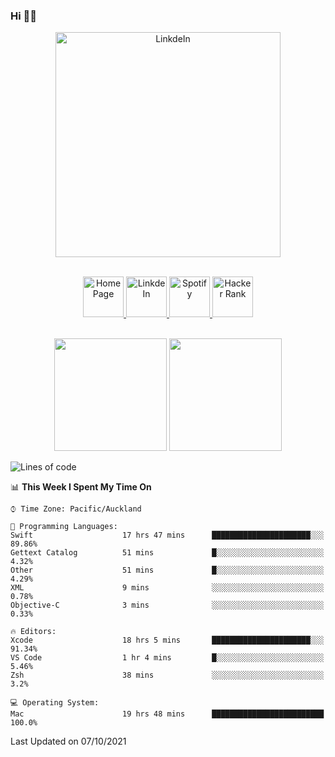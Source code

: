 ### Hi 👋🏻
<p align="center">
 <img alt="LinkdeIn" width="360px" src="https://media.giphy.com/media/fbyGEE9mlqDyE/giphy.gif?cid=ecf05e479e3sjlimgnu6742uu0i3fsxrozdeiq7ngv5qowed&rid=giphy.gif&ct=g" />
</p>

<p align="center">
<br/>
<a href="https://liguo.jiao.co.nz">
  <img alt="Home Page" width="65px" src="https://image.flaticon.com/icons/svg/725/725322.svg" />
</a>
<a href="https://www.linkedin.com/in/liguojiaouc">
  <img alt="LinkdeIn" width="65px" src="https://image.flaticon.com/icons/svg/725/725337.svg" />
</a>
<a href="https://open.spotify.com/user/1233857145?si=96fbba946f584236">
  <img alt="Spotify" width="65px" src="https://image.flaticon.com/icons/svg/725/725281.svg" />
</a>
<a href="https://www.hackerrank.com/iceman201">
  <img alt="Hacker Rank" width="65px" src="https://upload.wikimedia.org/wikipedia/commons/4/40/HackerRank_Icon-1000px.png" />
</a>
</p>

<p align="center">
<br/>
<img height="180px" src="https://github-readme-stats.vercel.app/api/top-langs/?username=iceman201&show_icons=true&layout=compact&theme=onedark&hide_border=true"/>
<img height="180px" src="https://github-readme-stats.vercel.app/api?username=iceman201&show_icons=true&count_private=true&theme=onedark&include_all_commits=true&hide_border=true"/>
</p>

<!--START_SECTION:waka-->
![Lines of code](https://img.shields.io/badge/From%20Hello%20World%20I%27ve%20Written-1.5%20million%20lines%20of%20code-blue)

📊 **This Week I Spent My Time On** 

```text
⌚︎ Time Zone: Pacific/Auckland

💬 Programming Languages: 
Swift                    17 hrs 47 mins      ██████████████████████░░░   89.86% 
Gettext Catalog          51 mins             █░░░░░░░░░░░░░░░░░░░░░░░░   4.32% 
Other                    51 mins             █░░░░░░░░░░░░░░░░░░░░░░░░   4.29% 
XML                      9 mins              ░░░░░░░░░░░░░░░░░░░░░░░░░   0.78% 
Objective-C              3 mins              ░░░░░░░░░░░░░░░░░░░░░░░░░   0.33%

🔥 Editors: 
Xcode                    18 hrs 5 mins       ██████████████████████░░░   91.34% 
VS Code                  1 hr 4 mins         █░░░░░░░░░░░░░░░░░░░░░░░░   5.46% 
Zsh                      38 mins             ░░░░░░░░░░░░░░░░░░░░░░░░░   3.2%

💻 Operating System: 
Mac                      19 hrs 48 mins      █████████████████████████   100.0%

```


 Last Updated on 07/10/2021
<!--END_SECTION:waka-->

<!--
**iceman201/iceman201** is a ✨ _special_ ✨ repository because its `README.md` (this file) appears on your GitHub profile.

Here are some ideas to get you started:

- 🔭 I’m currently working on ...
- 🌱 I’m currently learning ...
- 👯 I’m looking to collaborate on ...
- 🤔 I’m looking for help with ...
- 💬 Ask me about ...
- 📫 How to reach me: ...
- 😄 Pronouns: ...
- ⚡ Fun fact: ...
-->
